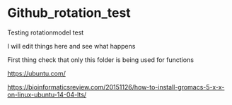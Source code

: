 # Github_rotation_test
Testing rotationmodel test

I will edit things here and see what happens

First thing check that only this folder is being used for functions

https://ubuntu.com/

https://bioinformaticsreview.com/20151126/how-to-install-gromacs-5-x-x-on-linux-ubuntu-14-04-lts/
